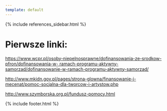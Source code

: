 ```yaml
---
template: default
---
```

{% include references_sidebar.html %}
  
   <div class="w3-row w3-padding-64">
    <div class="w3-twothird w3-container">
      <h1 class="w3-text-teal">Pierwsze linki:</h1>
      <p><a href="https://aktualnekonkursy.pl/>https://aktualnekonkursy.pl/</a></p>
<p><a href="https://www.wcpr.pl/osoby-niepelnosprawne/dofinansowania-ze-srodkow-pfron/dofinansowania-w-
  ramach-programu-aktywny-samorzad/dofinansowanie-w-ramach-programu-aktywny-samorzad/">https://www.wcpr.pl/osoby-niepelnosprawne/dofinansowania-ze-srodkow-pfron/dofinansowania-w-
  ramach-programu-aktywny-samorzad/dofinansowanie-w-ramach-programu-aktywny-samorzad/</a></p>
<p><a href="http://www.mkidn.gov.pl/pages/strona-glowna/finansowanie-i-mecenat/pomoc-socjalna-dla-tworcow-i-
artystow.php">http://www.mkidn.gov.pl/pages/strona-glowna/finansowanie-i-mecenat/pomoc-socjalna-dla-tworcow-i-artystow.php</a></p>
  <p><a href="http://www.szymborska.org.pl/fundusz-pomocy.html">http://www.szymborska.org.pl/fundusz-pomocy.html</a></p>
    </div>
  </div>


 {% include footer.html %}
<!-- END MAIN -->
</div>
